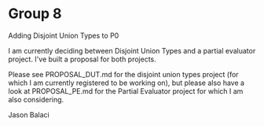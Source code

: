 # Group 8

Adding Disjoint Union Types to P0

I am currently deciding between Disjoint Union Types and a partial evaluator project. I've built a proposal for both projects.

Please see PROPOSAL_DUT.md for the disjoint union types project (for which I am currently registered to be working on), but please also have a look at PROPOSAL_PE.md for the Partial Evaluator project for which I am also considering.

Jason Balaci